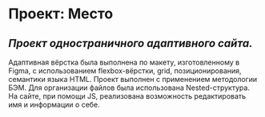 # Проект: Место #
## *Проект одностраничного адаптивного сайта.* ##
Адаптивная вёрстка была выполнена по макету, изготовленному в Figma, с использованием flexbox-вёрстки, grid, позиционирования, семантики языка HTML. Проект выполнен с применением методологии БЭМ. Для организации файлов была использована Nested-структура. На сайте, при помощи JS, реализована возможность редактировать имя и информации о себе.

